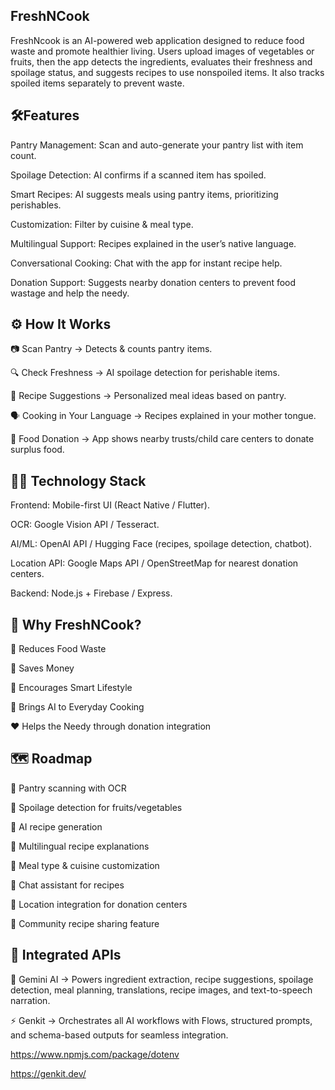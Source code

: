 ## FreshNCook

FreshNcook is an AI-powered web application designed to reduce food waste and promote healthier living. Users upload images of vegetables or fruits, then the app detects the ingredients, evaluates their freshness and spoilage status, and suggests recipes to use nonspoiled items. It also tracks spoiled items separately to prevent waste.


## 🛠Features

Pantry Management: Scan and auto-generate your pantry list with item count.

Spoilage Detection: AI confirms if a scanned item has spoiled.

Smart Recipes: AI suggests meals using pantry items, prioritizing perishables.

Customization: Filter by cuisine & meal type.

Multilingual Support: Recipes explained in the user’s native language.

Conversational Cooking: Chat with the app for instant recipe help.

Donation Support: Suggests nearby donation centers to prevent food wastage and help the needy.
## ⚙ How It Works


📷 Scan Pantry → Detects & counts pantry items.

🔍 Check Freshness → AI spoilage detection for perishable items.

🍲 Recipe Suggestions → Personalized meal ideas based on pantry.

🗣 Cooking in Your Language → Recipes explained in your mother tongue.

📍 Food Donation → App shows nearby trusts/child care centers to donate surplus food.
## 🧑‍💻 Technology Stack 


Frontend: Mobile-first UI (React Native / Flutter).

OCR: Google Vision API / Tesseract.

AI/ML: OpenAI API / Hugging Face (recipes, spoilage detection, chatbot).

Location API: Google Maps API / OpenStreetMap for nearest donation centers.

Backend: Node.js + Firebase / Express.
## 🌟 Why FreshNCook?
🌱 Reduces Food Waste

💸 Saves Money

🏡 Encourages Smart Lifestyle

🤖 Brings AI to Everyday Cooking

❤ Helps the Needy through donation integration

## 🗺 Roadmap


🔹 Pantry scanning with OCR

🔹 Spoilage detection for fruits/vegetables

🔹 AI recipe generation

🔹 Multilingual recipe explanations

🔹 Meal type & cuisine customization

🔹 Chat assistant for recipes

🔹 Location integration for donation centers

🔹 Community recipe sharing feature
## 🔗 Integrated APIs


🤖 Gemini AI → Powers ingredient extraction, recipe suggestions, spoilage detection, meal planning, translations, recipe images, and text-to-speech narration.

⚡ Genkit → Orchestrates all AI workflows with Flows, structured prompts, and schema-based outputs for seamless integration.

https://www.npmjs.com/package/dotenv

https://genkit.dev/
